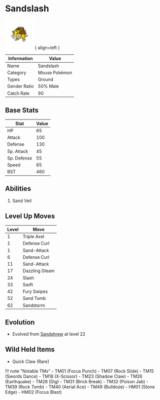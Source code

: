 # Sandslash

![Sandslash](../images/pokemon/28.png){ align=left }

| Information | Value |
|------------|--------|
| Name | Sandslash |
| Category | Mouse Pokémon |
| Types | Ground |
| Gender Ratio | 50% Male |
| Catch Rate | 90 |

## Base Stats

| Stat | Value |
|------|-------|
| HP | 65 |
| Attack | 100 |
| Defense | 130 |
| Sp. Attack | 45 |
| Sp. Defense | 55 |
| Speed | 65 |
| BST | 460 |

## Abilities
1. Sand Veil

## Level Up Moves
| Level | Move |
|-------|------|
| 1 | Triple Axel |
| 1 | Defense Curl |
| 1 | Sand-Attack |
| 6 | Defense Curl |
| 11 | Sand-Attack |
| 17 | Dazzling Gleam |
| 24 | Slash |
| 33 | Swift |
| 42 | Fury Swipes |
| 52 | Sand Tomb |
| 62 | Sandstorm |

## Evolution
- Evolved from [Sandshrew](027-sandshrew.md) at level 22

## Wild Held Items
- Quick Claw (Rare)

!!! note "Notable TMs"
    - TM01 (Focus Punch)
    - TM07 (Rock Slide)
    - TM15 (Swords Dance)
    - TM18 (X-Scissor)
    - TM23 (Shadow Claw)
    - TM26 (Earthquake)
    - TM28 (Dig)
    - TM31 (Brick Break)
    - TM32 (Poison Jab)
    - TM39 (Rock Tomb)
    - TM40 (Aerial Ace)
    - TM49 (Bulldoze)
    - HM01 (Stone Edge)
    - HM02 (Focus Blast)
